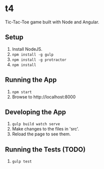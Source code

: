 t4
==

Tic-Tac-Toe game built with Node and Angular.

Setup
-----

1. Install NodeJS.
2. `npm install -g gulp`
3. `npm install -g protractor`
4. `npm install`

Running the App
---------------

1. `npm start`
2. Browse to http://localhost:8000

Developing the App
------------------

1. `gulp build watch serve`
2. Make changes to the files in 'src'.
3. Reload the page to see them.

Running the Tests (TODO)
------------------------

1. `gulp test`
